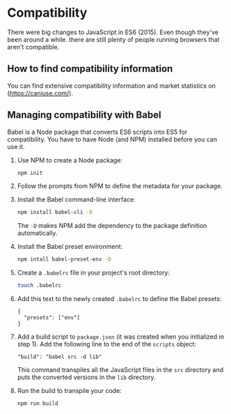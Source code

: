 # Compatibility

There were big changes to JavaScript in ES6 (2015). Even though they've been around a while.
there are still plenty of people running browsers that aren't compatible.

## How to find compatibility information

You can find extensive compatibility information and market statistics on (https://caniuse.com/).

## Managing compatibility with Babel

Babel is a Node package that converts ES6 scripts into ES5 for compatibility. You have to have
Node (and NPM) installed before you can use it.

1.  Use NPM to create a Node package:

    ```bash
    npm init
    ```
   
2.  Follow the prompts from NPM to define the metadata for your package.

3.  Install the Babel command-line interface:

    ```bash
    npm install babel-cli -D
    ```
    
    The `-D` makes NPM add the dependency to the package definition automatically.
    
4.  Install the Babel preset environment:

    ```bash
    npm intall babel-preset-env -D
    ```

5.  Create a `.babelrc` file in your project's root directory:

    ```bash
    touch .babelrc
    ```

6.  Add this text to the newly created `.babelrc` to define the Babel presets:

    ```
    {
      "presets": ["env"]
    }
    ```

7.  Add a build script to `package.json` (it was created when you initialized in step 1).
    Add the following line to the end of the `scripts` object:
    
    ```
    "build": "babel src -d lib"
    ```
    
    This command transpiles all the JavaScript files in the `src` directory and puts the
    converted versions in the `lib` directory.

8.  Run the build to transpile your code:

    ```bash
    npm run build
    ```
    
